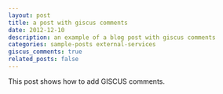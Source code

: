 ```yaml
---
layout: post
title: a post with giscus comments
date: 2012-12-10
description: an example of a blog post with giscus comments
categories: sample-posts external-services
giscus_comments: true
related_posts: false
---
```

This post shows how to add GISCUS comments.

